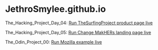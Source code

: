# JethroSmylee.github.io

The_Hacking_Project_Day_04: [Run TheSurfingProject product page live](https://jethrosmylee.github.io/TheSurfingProject/)

The_Hacking_Project_Day_05: [Run Change MakHERs landing page live](https://jethrosmylee.github.io/LandingPage/)

The_Odin_Project_00: [Run Mozilla example live](https://jethrosmylee.github.io/MozillaJSBasics/)
